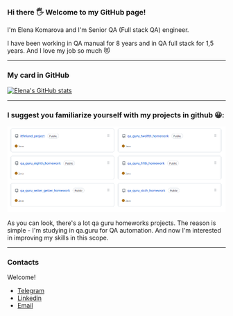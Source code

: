### Hi there :raised_hand_with_fingers_splayed: Welcome to my GitHub page!

I'm Elena Komarova and I'm Senior QA (Full stack QA) engineer.

I have been working in QA manual for 8 years and in QA full stack for 1,5 years. And I love my job so much :heart_eyes_cat:


___


### My card in GitHub

[![Elena's GitHub stats](https://github-readme-stats.vercel.app/api?username=elenaAeternanox)](https://github.com/elenaAeternanox/github-readme-stats)


___


### I suggest you familiarize yourself with my projects in github :grinning::

<p align="center">
  <img src="images/Github_projects.PNG">
</p>

As you can look, there's a lot qa guru homeworks projects. The reason is simple - I'm studying in qa.guru for QA automation. And now I'm interested in improving my skills in this scope.


___


### Contacts

Welcome!
+ [Telegram](https://t.me/elena_aeternanox)
+ [Linkedin](https://www.linkedin.com/in/elena-komarova-b728041b8/)
+ [Email](mailto:antares87@mail.ru)

